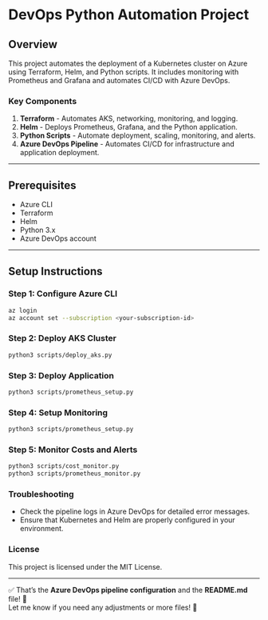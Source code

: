 # DevOps Python Automation Project

## Overview
This project automates the deployment of a Kubernetes cluster on Azure using Terraform, Helm, and Python scripts. It includes monitoring with Prometheus and Grafana and automates CI/CD with Azure DevOps.

### Key Components
1. **Terraform** - Automates AKS, networking, monitoring, and logging.
2. **Helm** - Deploys Prometheus, Grafana, and the Python application.
3. **Python Scripts** - Automate deployment, scaling, monitoring, and alerts.
4. **Azure DevOps Pipeline** - Automates CI/CD for infrastructure and application deployment.

---

## Prerequisites
- Azure CLI
- Terraform
- Helm
- Python 3.x
- Azure DevOps account

---

## Setup Instructions

### Step 1: Configure Azure CLI
```bash
az login
az account set --subscription <your-subscription-id>
```

### Step 2: Deploy AKS Cluster
```bash
python3 scripts/deploy_aks.py
```
### Step 3: Deploy Application
```bash
python3 scripts/prometheus_setup.py
```
### Step 4: Setup Monitoring
```bash
python3 scripts/prometheus_setup.py
```
### Step 5: Monitor Costs and Alerts
```bash
python3 scripts/cost_monitor.py
python3 scripts/prometheus_monitor.py
```
### Troubleshooting
* Check the pipeline logs in Azure DevOps for detailed error messages.
* Ensure that Kubernetes and Helm are properly configured in your environment.

### License
This project is licensed under the MIT License.

---

✅ That’s the **Azure DevOps pipeline configuration** and the **README.md** file! 🎉  
Let me know if you need any adjustments or more files! 🚀

